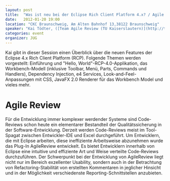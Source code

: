 ```yaml
---
layout: post
title:  "Was ist neu bei der Eclipse Rich Client Platform 4.x? / Agile Review - vorgestellt"
date:   2012-01-20 19:00
location: "CKC Braunschweig, Am Alten Bahnhof 13,38122 Braunschweig"
speaker: "Kai Tödter, ([Team Agile Review (TU Kaiserslautern)](http://toedter.com))"
categories: event
organizer: JUG
---
```

Kai gibt in dieser Session einen Überblick über die neuen Features der Eclipse 4.x Rich Client Platform (RCP).
Folgende Themen werden vorgestellt: Einführung und "Hello, World"-RCP-4.0-Applikation,
das Workbench-Modell (inklusive Toolbar, Menü, Parts, Commands und Handlers), Dependency Injection, e4 Services,
Look-and-Feel-Anpassungen mit CSS, JavaFX 2.0 Renderer für das Workbench Model und vieles mehr.

# Agile Review

Für die Entwicklung immer komplexer werdender Systeme sind Code-Reviews schon heute ein elementarer Bestandteil der
Qualitätssicherung in der Software-Entwicklung. Derzeit werden Code-Reviews meist im Tool-Spagat zwischen Entwickler-IDE
und Excel durchgeführt. Um Entwicklern, die mit Eclipse arbeiten, diese ineffiziente Arbeitsweise abzunehmen wurde das
Plug-In AgileReview entwickelt. Es bietet Entwicklern innerhalb von Eclipse eine intuitive und effiziente Art und
Weise verteilte Code-Reviews durchzuführen. Der Schwerpunkt bei der Entwicklung von AgileReview liegt nicht nur im
Bereich exzellenter Usability, sondern auch in der Betrachtung von Refactoring-Stabilität von erstellten Kommentaren in
jeglicher Hinsicht und in der Möglichkeit verschiedenste Reporting-Schnittstellen anzubieten.